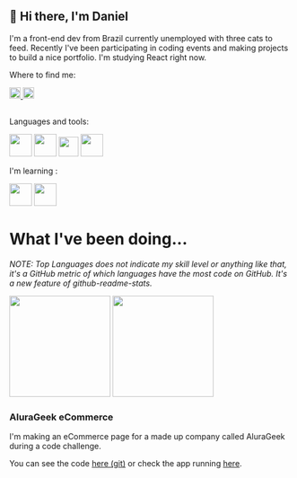 ## 👋 Hi there, I'm Daniel

I'm a front-end dev from Brazil currently unemployed with three cats to feed. Recently I've been participating in coding events and making projects to build a nice portfolio. I'm studying React right now.

Where to find me:
<div>
  <a href="https://twitter.com/danielben0">
    <img height="20px" src="https://img.shields.io/badge/Twitter-1DA1F2?style=for-the-badge&logo=twitter&logoColor=white" />
  <a/>
  <a href="https://www.linkedin.com/in/daniel-ben/">
    <img height="20px" src="https://img.shields.io/badge/LinkedIn-0077B5?style=for-the-badge&logo=linkedin&logoColor=white" />
  <a/>
</div>
  
##
 
Languages and tools:
<div>
  <img height='40px' width='40px' src="https://cdn.jsdelivr.net/gh/devicons/devicon/icons/html5/html5-plain-wordmark.svg" />
  <img height='40px' width='40px' src="https://cdn.jsdelivr.net/gh/devicons/devicon/icons/css3/css3-plain-wordmark.svg" />
  <img height='35px' width='35px' src="https://cdn.jsdelivr.net/gh/devicons/devicon/icons/javascript/javascript-original.svg" />
  <img height='40px' width='40px' src="https://cdn.jsdelivr.net/gh/devicons/devicon/icons/react/react-original-wordmark.svg" />
</div>
  
I'm learning : 
<div>
  <img height='40px' width='40px' src="https://cdn.jsdelivr.net/gh/devicons/devicon/icons/typescript/typescript-original.svg" />
  <img height='40px' width='40px' src="https://cdn.jsdelivr.net/gh/devicons/devicon/icons/nextjs/nextjs-original-wordmark.svg" />
</div>

# What I've been doing...
*NOTE: Top Languages does not indicate my skill level or anything like that, it's a GitHub metric of which languages have the most code on GitHub. It's a new feature of github-readme-stats.*

<div>
 <img height="180em" src='https://github-readme-stats.vercel.app/api?username=daniel-ben&count_private=true&show_icons=true&theme=apprentice' />
 <img height="180em" src='https://github-readme-stats.vercel.app/api/top-langs/?username=daniel-ben&theme=apprentice&layout=compact' />
</div>

### AluraGeek eCommerce
I'm making an eCommerce page for a made up company called AluraGeek during a code challenge. 

You can see the code [here (git)](https://github.com/daniel-ben/alura-geek-ecommerce) or check the app running [here](alura-geek-ecommerce.vercel.app).

<!-- ### Aluracord
I'm making a Discord clone using React during Imersão React from Alura.

You check the code [here](https://github.com/daniel-ben/aluracord), and the app [here](https://aluracord-puce.vercel.app). -->
 
<!--
**daniel-ben/daniel-ben** is a ✨ _special_ ✨ repository because its `README.md` (this file) appears on your GitHub profile.

Here are some ideas to get you started:

- 🔭 I’m currently working on ...
- 🌱 I’m currently learning ...
- 👯 I’m looking to collaborate on ...
- 🤔 I’m looking for help with ...
- 💬 Ask me about ...
- 📫 How to reach me: ...
- 😄 Pronouns: ...
- ⚡ Fun fact: ...

Git sintax
### titles
**bold** *italic*
**destaque _especiial_ **
'''language
 highlight code 
'''
[link](url)
[link relativo a diretórios](path/)
- itens
- de uma
- lista
-->
